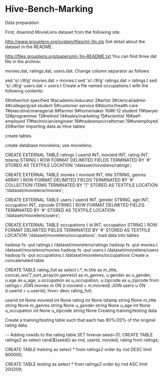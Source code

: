 # Hive-Bench-Marking

Data preparation

First, downlod MovieLens dataset from the following site.

http://www.grouplens.org/system/files/ml-1m.zip
Get detail about the dataset in the README.

http://files.grouplens.org/papers/ml-1m-README.txt
You can find three dat file in the archive:

movies.dat, ratings.dat, users.dat.
Change column separator as follows:

sed 's/::/#/g' movies.dat > movies.t
sed 's/::/#/g' ratings.dat > ratings.t
sed 's/::/#/g' users.dat > users.t
Create a file named occupations.t with the following contents:

0#other/not specified
1#academic/educator
2#artist
3#clerical/admin
4#college/grad student
5#customer service
6#doctor/health care
7#executive/managerial
8#farmer
9#homemaker
10#K-12 student
11#lawyer
12#programmer
13#retired
14#sales/marketing
15#scientist
16#self-employed
17#technician/engineer
18#tradesman/craftsman
19#unemployed
20#writer
Importing data as Hive tables

create tables

create database movielens;
use movielens;

CREATE EXTERNAL TABLE ratings (
  userid INT, 
  movieid INT,
  rating INT, 
  tstamp STRING
) ROW FORMAT DELIMITED
FIELDS TERMINATED BY '#'
STORED AS TEXTFILE
LOCATION '/dataset/movielens/ratings';

CREATE EXTERNAL TABLE movies (
  movieid INT, 
  title STRING,
  genres ARRAY<STRING>
) ROW FORMAT DELIMITED
FIELDS TERMINATED BY '#'
COLLECTION ITEMS TERMINATED BY "|"
STORED AS TEXTFILE
LOCATION '/dataset/movielens/movies';

CREATE EXTERNAL TABLE users (
  userid INT, 
  gender STRING, 
  age INT,
  occupation INT,
  zipcode STRING
) ROW FORMAT DELIMITED
FIELDS TERMINATED BY '#'
STORED AS TEXTFILE
LOCATION '/dataset/movielens/users';

CREATE EXTERNAL TABLE occupations (
  id INT,
  occupation STRING
) ROW FORMAT DELIMITED
FIELDS TERMINATED BY '#'
STORED AS TEXTFILE
LOCATION '/dataset/movielens/occupations';
load data into tables

hadoop fs -put ratings.t /dataset/movielens/ratings
hadoop fs -put movies.t /dataset/movielens/movies
hadoop fs -put users.t /dataset/movielens/users
hadoop fs -put occupations.t /dataset/movielens/occupations
Create a concatenated table

CREATE TABLE rating_full
as
select 
  r.*, 
  m.title as m_title,
  concat_ws('|',sort_array(m.genres)) as m_genres, 
  u.gender as u_gender,
  u.age as u_age,
  u.occupation as u_occupation,
  u.zipcode as u_zipcode
from
  ratings r 
  JOIN movies m ON (r.movieid = m.movieid)
  JOIN users u ON (r.userid = u.userid);
hive> desc rating_full;

userid                  int                     None
movieid                 int                     None
rating                  int                     None
tstamp                  string                  None
m_title                 string                  None
m_genres                string                  None
u_gender                string                  None
u_age                   int                     None
u_occupation            int                     None
u_zipcode               string                  None
Creating training/testing data

Create a training/testing table such that each has 80%/20% of the original rating data.

-- Adding rowids to the rating table
SET hivevar:seed=31;
CREATE TABLE ratings2
as
select
  rand(${seed}) as rnd, 
  userid, 
  movieid, 
  rating
from 
  ratings;

CREATE TABLE training
as
select * from ratings2
order by rnd DESC
limit 800000;

CREATE TABLE testing
as
select * from ratings2
order by rnd ASC
limit 200209;
